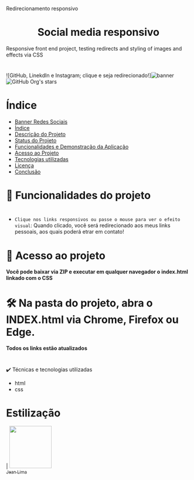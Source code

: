Redirecionamento responsivo
<h1 align="center"> Social media responsivo</h1>

Responsive front end project, testing redirects and styling of images and effects via CSS
#

![GitHub, LinekdIn e Instagram; clique e seja redirecionado!]![banner](https://user-images.githubusercontent.com/110063438/208251921-41e604e2-5375-49ac-bbb8-c5cf35fab449.png)
![GitHub Org's stars](https://img.shields.io/github/stars/jeancarlosde-limastyle=social)
#
# Índice 

* [Banner Redes Sociais](#Título-e-Imagem-de-capa)
* [Índice](#índice)
* [Descrição do Projeto](#descrição-do-projeto)
* [Status do Projeto](#status-do-Projeto)
* [Funcionalidades e Demonstração da Aplicação](#funcionalidades-e-demonstração-da-aplicação)
* [Acesso ao Projeto](#acesso-ao-projeto)
* [Tecnologias utilizadas](#tecnologias-utilizadas)
* [Licença](#licença)
* [Conclusão](#conclusão)

# :hammer: Funcionalidades do projeto

#
- `Clique nos links responsivos ou passe o mouse para ver o efeito visual`: Quando clicado, você será redirecionado aos meus links pessoais, aos quais poderá etrar em contato!


#
# 📁 Acesso ao projeto

**Você pode baixar via ZIP e executar em qualquer navegador o index.html linkado com o CSS**

# 🛠️ Na pasta do projeto, abra o INDEX.html via Chrome, Firefox ou Edge.

**Todos os links estão atualizados**

#
✔️ Técnicas e tecnologias utilizadas

- html
- css

# Estilização

| [<img src="https://avatars.githubusercontent.com/u/110063438?s=400&u=9894012d4c3e8af16bfca2a9e943213a5af2926a&v=4v=4" width=115><br><sub>Jean Lima</sub>](https://github.com/jeancarlosde-lima) 
